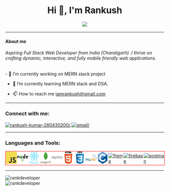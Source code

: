 <h1 align="center">Hi 👋, I'm Rankush</h1>

 <p align="center">
 <img  style="width:70%" align:"center" src="https://dl.dropbox.com/scl/fi/w739zwjmjzbbz97lhgxei/xero-code.gif?rlkey=vjx06i253l9ajcmr3u0bdbvfb&st=4v61j2e5&dl=0" />
  </p>

<hr/>
<h4>About me</h4>
<h6 align="left">Aspiring Full Stack Web Developer from India (Chandigarh) .I thrive on crafting dynamic, interactive, and fully mobile friendly web applications.</h6>
- 🔭 I’m currently working on MERN stack project

- 🌱 I’m currently learning MERN stack and DSA.
  
- 📫 How to reach me iamrankush@gmail.com
  
<hr/>

<h3 align="left">Connect with me:</h3>
<p align="left">
<a href="https://linkedin.com/in/rankush-kumar-280430200/" target="blank">
<img align="center" src="https://raw.githubusercontent.com/rahuldkjain/github-profile-readme-generator/master/src/images/icons/Social/linked-in-alt.svg" alt="rankush-kumar-280430200/" height="30" width="40" />
</a>

<a href="mailto:iamrankush@gmail.com" target="blank">
<img align="center" src="https://img.icons8.com/color/48/gmail-new.png" alt="gmail/" height="35" width="40" />
</a>

</p>

<hr/>


<h3 align="left">Languages and Tools:</h3>
<div align="left" style="display:flex; width:100%; border:1px solid red; margin-bottom:1rem; align-items:center;">

<a href="https://developer.mozilla.org/en-US/docs/Web/JavaScript" target="_blank" rel="noreferrer">
<img src="https://raw.githubusercontent.com/devicons/devicon/master/icons/javascript/javascript-original.svg" alt="javascript" width="40" height="40"/>
</a>
<a href="https://nodejs.org" target="_blank" rel="noreferrer"> <img src="https://raw.githubusercontent.com/devicons/devicon/master/icons/nodejs/nodejs-original-wordmark.svg" alt="nodejs" width="40" height="40"/>
</a>
<a href="https://reactjs.org/" target="_blank" rel="noreferrer">
<img src="https://raw.githubusercontent.com/devicons/devicon/master/icons/react/react-original-wordmark.svg" alt="react" width="40" height="40"/>
</a>
<a href="https://www.mongodb.com/" target="_blank" rel="noreferrer">
<img src="https://raw.githubusercontent.com/devicons/devicon/master/icons/mongodb/mongodb-original-wordmark.svg" alt="mongodb" width="40" height="40"/>
</a>
<a href="https://expressjs.com" target="_blank" rel="noreferrer">
<img src="https://raw.githubusercontent.com/devicons/devicon/master/icons/express/express-original-wordmark.svg" alt="express" width="40" height="40"/>
</a>

<a href="https://www.w3.org/html/" target="_blank" rel="noreferrer">
<img src="https://raw.githubusercontent.com/devicons/devicon/master/icons/html5/html5-original-wordmark.svg" alt="html5" width="40" height="40"/> 
</a>
<a href="https://www.w3schools.com/css/" target="_blank" rel="noreferrer">
<img src="https://raw.githubusercontent.com/devicons/devicon/master/icons/css3/css3-original-wordmark.svg" alt="css3" width="40" height="40"/>
</a>
<a href="https://www.mysql.com/" target="_blank" rel="noreferrer"> <img src="https://raw.githubusercontent.com/devicons/devicon/master/icons/mysql/mysql-original-wordmark.svg" alt="mysql" width="40" height="40"/>
</a>

<a href="https://www.cprogramming.com/" target="_blank" rel="noreferrer">
<img src="https://raw.githubusercontent.com/devicons/devicon/master/icons/c/c-original.svg" alt="c" width="40" height="40"/>
</a>
<a href="https://www.figma.com/" target="_blank" rel="noreferrer">
<img src="https://www.vectorlogo.zone/logos/figma/figma-icon.svg" alt="figma" width="40" height="40"/>
</a> 
<a href="https://firebase.google.com/" target="_blank" rel="noreferrer">
<img src="https://www.vectorlogo.zone/logos/firebase/firebase-icon.svg" alt="firebase" width="40" height="40"/>
</a>
<a href="https://postman.com" target="_blank" rel="noreferrer">
<img src="https://www.vectorlogo.zone/logos/getpostman/getpostman-icon.svg" alt="postman" width="40" height="40"/>
</a>

</div>

<hr/>


<p style:"display:flex; align-items:center; border:1px solid red; justify-content:center;">
<img  align="left"  src="https://github-readme-stats.vercel.app/api/top-langs?username=rankdeveloper&show_icons=true&locale=en&layout=compact" alt="rankdeveloper" />
<br/>
<img  src="https://github-readme-stats.vercel.app/api?username=rankdeveloper&show_icons=true&locale=en" alt="rankdeveloper" />
</p>


